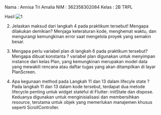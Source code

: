 Nama    : Annisa Tri Amalia
NIM     : 362358302084
Kelas   : 2B TRPL

Hasil
![1](image.png)

2. Jelaskan maksud dari langkah 4 pada praktikum tersebut! Mengapa dilakukan demikian?
Menjaga keteraturan kode, menghemat waktu, dan mengurangi kemungkinan error saat mengelola proyek yang semakin besar. 

3. Mengapa perlu variabel plan di langkah 6 pada praktikum tersebut? Mengapa dibuat konstanta ?
variabel plan digunakan untuk menyimpan instance dari kelas Plan, yang kemungkinan merupakan model data yang mewakili rencana atau daftar tugas yang akan ditampilkan di layar PlanScreen. 

4. Apa kegunaan method pada Langkah 11 dan 13 dalam lifecyle state ?
Pada langkah 11 dan 13 dalam kode tersebut, terdapat dua metode lifecycle penting untuk widget stateful di Flutter: initState dan dispose. Keduanya digunakan untuk menginisialisasi dan membersihkan resource, terutama untuk objek yang memerlukan manajemen khusus seperti ScrollController.